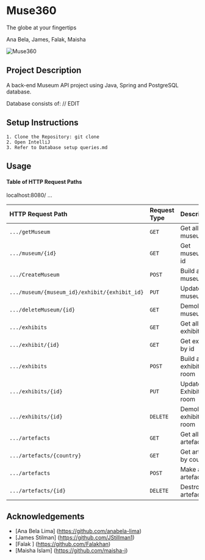 # Muse360

The globe at your fingertips

Ana Bela, James, Falak, Maisha

![Muse360](https://tf-cmsv2-smithsonianmag-media.s3.amazonaws.com/filer/0f/97/0f970dc5-a0db-4960-8607-488ac3f83742/virtualvisit.jpg)


## Project Description

A back-end Museum API project using Java, Spring and PostgreSQL database.

Database consists of: // EDIT

## Setup Instructions

    1. Clone the Repository: git clone 
    2. Open IntelliJ
    3. Refer to Database setup queries.md

## Usage

#### Table of HTTP Request Paths

localhost:8080/ ...

| HTTP Request Path                               | Request Type | Description               |
|:------------------------------------------------|:-------------|:--------------------------|
| `.../getMuseum `                                | `GET`        | Get all museums           |
| `.../museum/{id}`                               | `GET`        | Get museum by id          |
| `.../CreateMuseum`                              | `POST`       | Build a museum            |
| `.../museum/{museum_id}/exhibit/{exhibit_id} `  | `PUT`        | Update museum             |
| `.../deleteMuseum/{id}`                         | `GET`        | Demolish museum           |
| `.../exhibits `                                 | `GET`        | Get all exhibits          |
| `.../exhibit/{id} `                             | `GET`        | Get exhibit by id         |
| `.../exhibits`                                  | `POST`       | Build an exhibition room  |
| `.../exhibits/{id} `                            | `PUT`        | Update an Exhibition room |
| `.../exhibits/{id} `                            | `DELETE`     | Demolish exhibition room  |
| `.../artefacts `                                | `GET`        | Get all artefacts         |
| `.../artefacts/{country}`                       | `GET`        | Get artefact by country   |
| `.../artefacts `                                | `POST`       | Make an artefact          |
| `.../artefacts/{id}`                            | `DELETE`     | Destroy an artefact       |



## Acknowledgements


- [Ana Bela Lima] (https://github.com/anabela-lima)
- [James Stilman] (https://github.com/JStillman1)
- [Falak ] (https://github.com/Falakhan)
- [Maisha Islam] (https://github.com/maisha-i)


